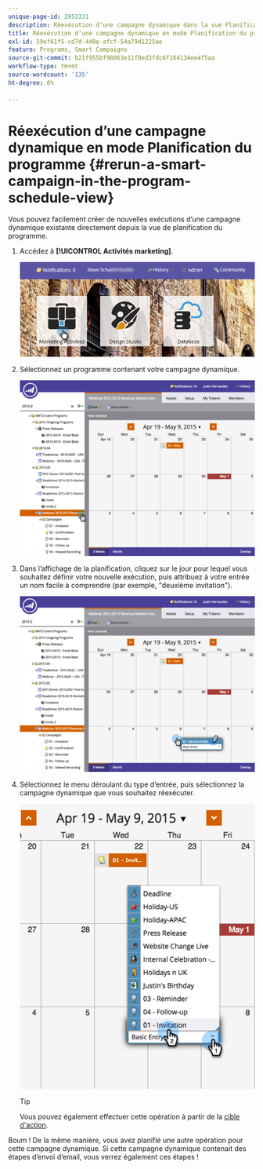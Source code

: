 ```yaml
---
unique-page-id: 2953331
description: Réexécution d’une campagne dynamique dans la vue Planification du programme - Documents Marketo - Documentation du produit
title: Réexécution d’une campagne dynamique en mode Planification du programme
exl-id: 59ef61f5-cd7d-440e-afcf-54a79d1225ae
feature: Programs, Smart Campaigns
source-git-commit: b21f955bf98063e11f8ed3fdc6f164134ee4f5aa
workflow-type: tm+mt
source-wordcount: '135'
ht-degree: 0%

---
```


# Réexécution d’une campagne dynamique en mode Planification du programme {#rerun-a-smart-campaign-in-the-program-schedule-view}

Vous pouvez facilement créer de nouvelles exécutions d’une campagne dynamique existante directement depuis la vue de planification du programme.

1. Accédez à **[!UICONTROL Activités marketing]**.

   ![](assets/login-marketing-activities-3.png)

1. Sélectionnez un programme contenant votre campagne dynamique.

   ![](assets/image2015-4-16-14-3a40-3a11.png)

1. Dans l’affichage de la planification, cliquez sur le jour pour lequel vous souhaitez définir votre nouvelle exécution, puis attribuez à votre entrée un nom facile à comprendre (par exemple, &quot;deuxième invitation&quot;).

   ![](assets/image2015-4-16-14-3a42-3a0.png)

1. Sélectionnez le menu déroulant du type d’entrée, puis sélectionnez la campagne dynamique que vous souhaitez réexécuter.

   ![](assets/image2015-4-16-15-3a26-3a33.png)

   >[!TIP]
   >
   >Vous pouvez également effectuer cette opération à partir de la [cible d&#39;action](/help/marketo/product-docs/core-marketo-concepts/marketing-calendar/understanding-the-calendar/understand-enable-program-focus.md).

Boum ! De la même manière, vous avez planifié une autre opération pour cette campagne dynamique. Si cette campagne dynamique contenait des étapes d’envoi d’email, vous verrez également ces étapes !
